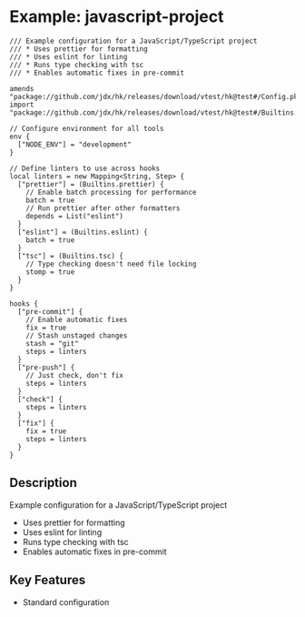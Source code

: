 # Example: javascript-project

```pkl
/// Example configuration for a JavaScript/TypeScript project
/// * Uses prettier for formatting
/// * Uses eslint for linting  
/// * Runs type checking with tsc
/// * Enables automatic fixes in pre-commit

amends "package://github.com/jdx/hk/releases/download/vtest/hk@test#/Config.pkl"
import "package://github.com/jdx/hk/releases/download/vtest/hk@test#/Builtins.pkl"

// Configure environment for all tools
env {
  ["NODE_ENV"] = "development"
}

// Define linters to use across hooks
local linters = new Mapping<String, Step> {
  ["prettier"] = (Builtins.prettier) {
    // Enable batch processing for performance
    batch = true
    // Run prettier after other formatters
    depends = List("eslint")
  }
  ["eslint"] = (Builtins.eslint) {
    batch = true
  }
  ["tsc"] = (Builtins.tsc) {
    // Type checking doesn't need file locking
    stomp = true
  }
}

hooks {
  ["pre-commit"] {
    // Enable automatic fixes
    fix = true
    // Stash unstaged changes
    stash = "git"
    steps = linters
  }
  ["pre-push"] {
    // Just check, don't fix
    steps = linters
  }
  ["check"] {
    steps = linters
  }
  ["fix"] {
    fix = true
    steps = linters
  }
}
```

## Description

Example configuration for a JavaScript/TypeScript project
* Uses prettier for formatting
* Uses eslint for linting  
* Runs type checking with tsc
* Enables automatic fixes in pre-commit

## Key Features

- Standard configuration

